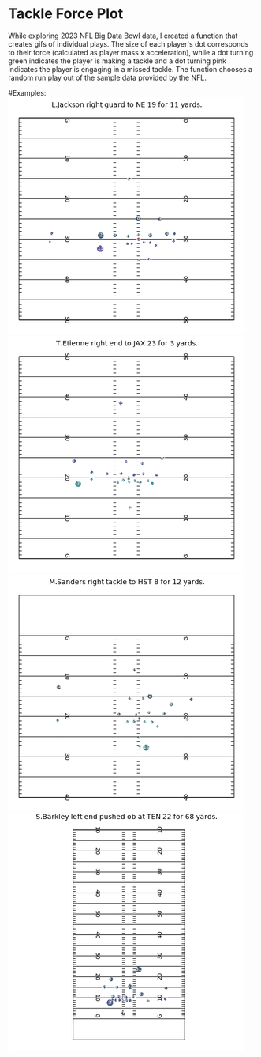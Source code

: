 # Tackle Force Plot

While exploring 2023 NFL Big Data Bowl data, I created a function that creates gifs of individual plays. The size of each player's dot corresponds to their force (calculated as player mass x acceleration), while a dot turning green indicates the player is making a tackle and a dot turning pink indicates the player is engaging in a missed tackle. The function chooses a random run play out of the sample data provided by the NFL.

#Examples: 
![](lamar_gif.gif)
![](missed_tackle_gif.gif)
![](tackle_gif.gif)
![](assist_gif.gif)